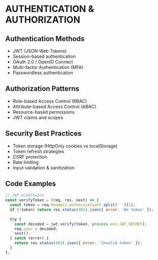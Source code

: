 # AUTHENTICATION & AUTHORIZATION

## Authentication Methods
- JWT (JSON Web Tokens)
- Session-based authentication  
- OAuth 2.0 / OpenID Connect
- Multi-factor Authentication (MFA)
- Passwordless authentication

## Authorization Patterns
- Role-based Access Control (RBAC)
- Attribute-based Access Control (ABAC)
- Resource-based permissions
- JWT claims and scopes

## Security Best Practices
- Token storage (HttpOnly cookies vs localStorage)
- Token refresh strategies
- CSRF protection
- Rate limiting
- Input validation & sanitization

## Code Examples
```javascript
// JWT middleware
const verifyToken = (req, res, next) => {
  const token = req.headers.authorization?.split(' ')[1];
  if (!token) return res.status(401).json({ error: 'No token' });
  
  try {
    const decoded = jwt.verify(token, process.env.JWT_SECRET);
    req.user = decoded;
    next();
  } catch (error) {
    return res.status(403).json({ error: 'Invalid token' });
  }
};
```
